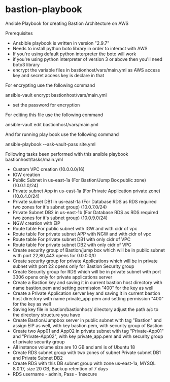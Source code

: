 # bastion-playbook
Ansible Playbook for creating Bastion Architecture on AWS

Prerequisites

- Ansbible playbook is written in version "2.9.7"
- Needs to install python boto library in order to interact with AWS
- If you're using default python interpreter the boto will work 
- if you're using python interpreter of version 3 or above then you'll need boto3 library
- encrypt the variable files in bastionhost/vars/main.yml as AWS access key and secret access key is declare in that

For encrypting use the following command

ansible-vault encrypt bastionhost/vars/main.yml

- set the password for encryption

For editing this file use the following command 

ansible-vault edit bastionhost/vars/main.yml

And for running play book use the following command 

ansible-playbook --ask-vault-pass site.yml




Following tasks been performed with this ansible playbook bastionhost/tasks/main.yml

- Custom VPC creation (10.0.0.0/16)
- IGW creation
- Public Subnet in us-east-1a (For Bastion/Jump Box public zone) (10.0.1.0/24)
- Private subnet App in us-east-1a (For Private Application private zone) (10.0.4.0/24)
- Private subnet DB1 in us-east-1a (For Database RDS as RDS required two zones for it's subnet group) (10.0.7.0/24)
- Private Subnet DB2 in us-east-1b (For Database RDS as RDS required two zones for it's subnet group) (10.0.9.0/24)
- NGW creation with EIP
- Route table For public subnet with IGW and with cidr of vpc
- Route table For private subnet APP with NGW and with cidr of vpc
- Route table For private subnet DB1 with only cidr of VPC
- Route table For private subnet DB2 with only cidr of VPC
- Create security group of Bastion/jump box which will be in public subnet with port 22,80,443 opens for 0.0.0.0/0
- Create security group for private Applications which will be in private subnet with port 22 opens only for Bastion Security group
- Create Security group for RDS which will be in private subnet with port 3306 opens only for private applications server
- Create a Bastion key and saving it in current bastion host directory with name bastion.pem and setting permission "400" for the key as well
- Create a Private Application server key and saving it in current bastion host directory with name private_app.pem and setting permission "400" for the key as well
- Saving key file in bastion/bastionhost/ directory adjust the path a/c to the directory structure you have
- Create Bastion/Jumpbox server in public subnet with tag "Bastion" and assign EIP as well, with key bastion.pem, with security group of Bastion
- Create two App01 and App02 in private subnet with tag "Private-App01" and "Private-App02", with key private_app.pem and with security group of private security group
- All instance volume size are 10 GB and ami is of Ubuntu 18
- Create RDS subnet group with two zones of subnet Private subnet DB1 and Private Subnet DB2
- Create RDS with this DB subnet group with zone us-east-1a, MYSQL 8.0.17, size 20 GB, Backup retention of 7 days
- RDS username - admin, Pass - 1nsecure 




